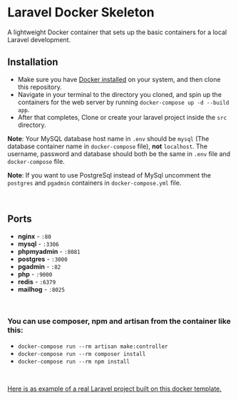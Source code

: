 # Laravel Docker Skeleton
A lightweight Docker container that sets up the basic containers for a local Laravel development.

## Installation
- Make sure you have [Docker installed](https://docs.docker.com/docker-for-mac/install/) on your system, and then clone this repository.
- Navigate in your terminal to the directory you cloned, and spin up the containers for the web server by running `docker-compose up -d --build app`.
- After that completes, Clone or create your laravel project inside the `src` directory.

**Note**: Your MySQL database host name in `.env` should be `mysql` (The database container name in `docker-compose` file), **not** `localhost`. The username, password and database should both be the same in `.env` file and `docker-compose` file. 

**Note**: If you want to use PostgreSql instead of MySql uncomment the `postgres` and `pgadmin` containers in `docker-compose.yml` file.

<br>

## Ports
- **nginx** - `:80`
- **mysql** - `:3306`
- **phpmyadmin** - `:8081`
- **postgres** - `:3000`
- **pgadmin** - `:82`
- **php** - `:9000`
- **redis** - `:6379`
- **mailhog** - `:8025` 

<br> 

### You can use composer, npm and artisan from the container like this:
- `docker-compose run --rm artisan make:controller`
- `docker-compose run --rm composer install`
- `docker-compose run --rm npm install`

<br>

[Here is as example of a real Laravel project built on this docker template.](https://github.com/salah-jr/Test-Docker-Skeleton)